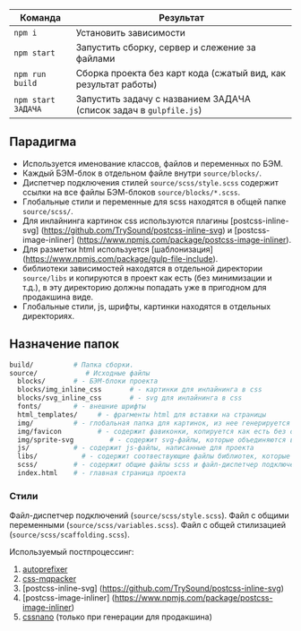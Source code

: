 <table>
  <thead>
    <tr>
      <th>Команда</th>
      <th>Результат</th>
    </tr>
  </thead>
  <tbody>
    <tr>
      <td width="22%"><code>npm i</code></td>
      <td>Установить зависимости</td>
    </tr>
    <tr>
      <td><code>npm start</code></td>
      <td>Запустить сборку, сервер и слежение за файлами</td>
    </tr>
    <tr>
      <td><code>npm run build</code></td>
      <td>Сборка проекта без карт кода (сжатый вид, как результат работы)</td>
    </tr>
    <tr>
      <td><code>npm start ЗАДАЧА</code></td>
      <td>Запустить задачу с названием ЗАДАЧА (список задач в <code>gulpfile.js</code>)</td>
    </tr>
  </tbody>
</table>

## Парадигма

- Используется именование классов, файлов и переменных по БЭМ.
- Каждый БЭМ-блок в отдельном файле внутри `source/blocks/`.
- Диспетчер подключения стилей `source/scss/style.scss` содержит ссылки на все файлы БЭМ-блоков `source/blocks/*.scss`.
- Глобальные стили и переменные для scss находятся в общей папке `source/scss/`.
- Для инлайнинга картинок css используются плагины [postcss-inline-svg] (https://github.com/TrySound/postcss-inline-svg) и [postcss-image-inliner] (https://www.npmjs.com/package/postcss-image-inliner).
- Для разметки html используется [шаблонизация] (https://www.npmjs.com/package/gulp-file-include).
- библиотеки зависимостей находятся в отдельной директории `source/libs` и копируются в проект как есть (без минимизации и т.д.), в эту директорию должны попадать уже в пригодном для продакшина виде.
- Глобальные стили, js, шрифты, картинки находятся в отдельных директориях.


## Назначение папок

```bash
build/          # Папка сборки.
source/            # Исходные файлы
  blocks/       # - БЭМ-блоки проекта
  blocks/img_inline_css       # - картинки для инлайнинга в css
  blocks/svg_inline_css       # - svg для инлайнинга в css
  fonts/        # - внешние шрифты
  html_templates/     # - фрагменты html для вставки на страницы
  img/          # - глобальная папка для картинок, из нее генерируется минизированные картинки и картинки в формате webp
  img/favicon         # - содержит фавиконки, копируется как есть без обработки
  img/sprite-svg         # - содержит svg-файлы, которые объединяются в один svg-спрайт для подключения в html
  js/           # - содержит js-файлы, написанные для проекта
  libs/           # - содержит соотвествующие файлы библиотек, которые требуются для работы сайта, в отдельных подпапках css и js
  scss/         # - содержит общие файлы scss и файл-диспетчер подключений для всех блоков из папки 'blocks'
  index.html    # - главная страница проекта
```


### Стили

Файл-диспетчер подключений (`source/scss/style.scss`).
Файл с общими переменными (`source/scss/variables.scss`).
Файл с общей стилизацией (`source/scss/scaffolding.scss`).

Используемый постпроцессинг:

1. [autoprefixer](https://github.com/postcss/autoprefixer)
2. [css-mqpacker](https://github.com/hail2u/node-css-mqpacker)
3. [postcss-inline-svg] (https://github.com/TrySound/postcss-inline-svg)
4. [postcss-image-inliner] (https://www.npmjs.com/package/postcss-image-inliner)
5. [cssnano](https://github.com/cssnano/cssnano) (только при генерации для продакшина)
